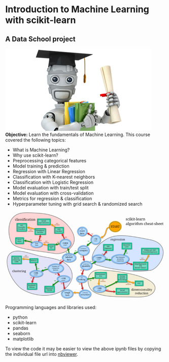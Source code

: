 # Introduction to Machine Learning with scikit-learn
## A Data School project
![robot](./images/01_robot.png)
**Objective:** Learn the fundamentals of Machine Learning. This course covered the following topics:
- What is Machine Learning?
- Why use scikit-learn?
- Preprocessing categorical features
- Model training & prediction
- Regression with Linear Regression
- Classification with K-nearest neighbors
- Classification with Logistic Regression
- Model evaluation with train/test split
- Model evaluation with cross-validation
- Metrics for regression & classification
- Hyperparameter tuning with grid search & randomized search

![sklearn algorithms](./images/02_sklearn_algorithms.png)

Programming languages and libraries used: 
- python
- scikit-learn
- pandas
- seaborn
- matplotlib

To view the code it may be easier to view the above ipynb files by copying the individual file url into [nbviewer](https://nbviewer.jupyter.org/).
